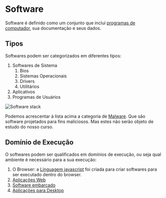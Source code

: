 # Software
Software é definido como um conjunto que inclui [programas de computador](https://en.wikipedia.org/wiki/Computer_program), sua documentação e seus dados.

## Tipos
Softwares podem ser categorizados em diferentes tipos:

1. Softwares de Sistema
   1. Bios
   2. Sistemas Operacionais
   3. Drivers
   4. Utilitários
2. Aplicativos
3. Programas de Usuários

![Software stack](https://upload.wikimedia.org/wikipedia/commons/thumb/8/87/Operating_system_placement_%28software%29.svg/800px-Operating_system_placement_%28software%29.svg.png)

Podemos acrescentar à lista acima a categoria de [Malware](https://en.wikipedia.org/wiki/Malicious_software). Que são software projetados para fins maliciosos. Mas estes não serão objeto de estudo do nosso curso.

## Domínio de Execução

O softwares podem ser qualificados em domínios de execução, ou seja qual ambiente é necessário para a sua execução:

1. O Browser: a [Linguagem javascript](https://www.destroyallsoftware.com/talks/the-birth-and-death-of-javascript) foi criada para criar softwares para ser executado dentro do browser.
2. [Aplicações Web](https://en.wikipedia.org/wiki/Web_application)
3. [Software embarcado](https://en.wikipedia.org/wiki/Embedded_software)
4. [Aplicações para Desktop](https://en.wikipedia.org/wiki/Desktop_application)

